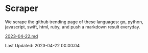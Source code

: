 # Scraper

We scrape the github trending page of these languages: go, python, javascript, swift, html, ruby, and push a markdown result everyday.

[2023-04-22.md](https://github.com/henson/Scraper/blob/master/2023-04-22.md)

Last Updated: 2023-04-22 00:00:04